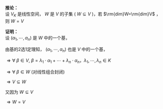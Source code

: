 **推论：**  
设 $V_K$ 是线性空间， $W$ 是 $V$ 的子集 ( $W\subseteq V$ )，若  $\rm{dim}W=\rm{dim}V$ ，则 $W=V$  
  
  
**证明：**  
设 $(\alpha_1,\cdots,\alpha_n)$ 是 $W$ 中的一个基，  
  
由基的2选1定理知， $(\alpha_1,\cdots,\alpha_n)$ 也是 $V$ 中的一个基，  
  
$\Rightarrow\forall\ \beta\in V,\ \beta=\lambda_1  
\cdot\alpha_1+\cdots+\lambda_n\cdot\alpha_n，  
\lambda_1,\cdots,\lambda_n\in K$  
  
$\Rightarrow \forall\ \beta\in W$  (对线性组合封闭)  
  
$\Rightarrow V\subseteq W$  
  
又因为 $W\subseteq V$  
  
$\Rightarrow W=V$  
